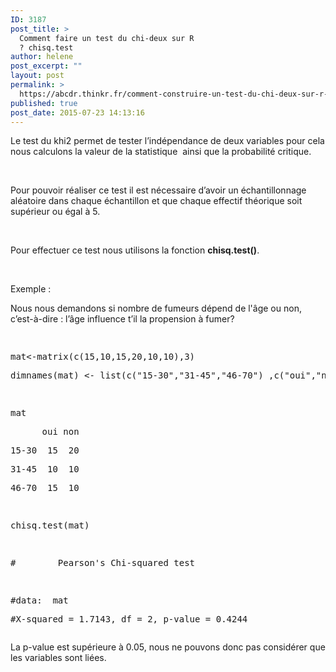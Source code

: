 ```yaml
---
ID: 3187
post_title: >
  Comment faire un test du chi-deux sur R
  ? chisq.test
author: helene
post_excerpt: ""
layout: post
permalink: >
  https://abcdr.thinkr.fr/comment-construire-un-test-du-chi-deux-sur-r-chisq-test/
published: true
post_date: 2015-07-23 14:13:16
---
```

<p>Le test du khi2 permet de tester l’indépendance de deux variables pour cela nous calculons la valeur de la statistique  ainsi que la probabilité critique.</p><p> </p><p>Pour pouvoir réaliser ce test il est nécessaire d’avoir un échantillonnage aléatoire dans chaque échantillon et que chaque effectif théorique soit supérieur ou égal à 5.</p><p> </p><p>Pour effectuer ce test nous utilisons la fonction <b>chisq.test()</b>.</p><p> </p><p>Exemple :</p><p>Nous nous demandons si nombre de fumeurs dépend de l'âge ou non, c’est-à-dire : l’âge influence t’il la propension à fumer?</p><p> <pre> </p><p>mat&lt;-matrix(c(15,10,15,20,10,10),3)</p><p>dimnames(mat) &lt;- list(c("15-30","31-45","46-70") ,c("oui","non"))</p><p> </p><p>mat</p><p>      oui non</p><p>15-30  15  20</p><p>31-45  10  10</p><p>46-70  15  10</p><p> </p><p>chisq.test(mat)</p><p> </p><p>#        Pearson's Chi-squared test</p><p> </p><p>#data:  mat</p><p>#X-squared = 1.7143, df = 2, p-value = 0.4244</p><p></pre> </p><p>La p-value est supérieure à 0.05, nous ne pouvons donc pas considérer que les variables sont liées.</p>